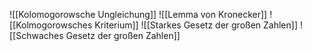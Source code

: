 ![[Kolomogorowsche Ungleichung]]
![[Lemma von Kronecker]]
![[Kolmogorowsches Kriterium]]
![[Starkes Gesetz der großen Zahlen]]
![[Schwaches Gesetz der großen Zahlen]]